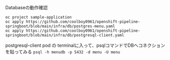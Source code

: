 Databaseの動作確認
```
oc project sample-application
oc apply https://github.com/coolboy0961/openshift-pipeline-springboot/blob/main/infra/db/postgres-menu.yaml
oc apply https://github.com/coolboy0961/openshift-pipeline-springboot/blob/main/infra/db/postgresql-client.yaml
```

postgresql-client pod の terminalに入って、psqlコマンドでDBへコネクションを貼ってみる
`psql -h menudb -p 5432 -d menu -U menu`